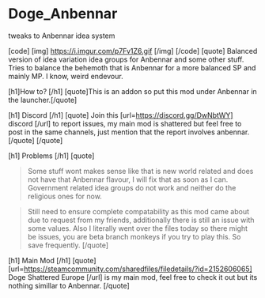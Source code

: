 # Doge_Anbennar
 tweaks to Anbennar idea system

[code]                                  [img] https://i.imgur.com/p7Fv1Z6.gif [/img] [/code]
[quote]
Balanced version of idea variation idea groups for Anbennar and some other stuff. Tries to balance the behemoth that is Anbennar for a more balanced SP and mainly MP. I know, weird endevour.

[h1]How to? [/h1]
[quote]This is an addon so put this mod under Anbennar in the launcher.[/quote]

[h1] Discord [/h1]
[quote] Join this [url=https://discord.gg/DwNbtWY] discord [/url] to report issues, my main mod is shattered but feel free to post in the same channels, just mention that the report involves anbennar.
[/quote]
[/quote]

[h1] Problems [/h1]
[quote] 
>Some stuff wont makes sense like that is new world related and does not have that Anbennar flavour, I will fix that as soon as I can. Government related idea groups do not work and neither do the religious ones for now.

>Still need to ensure complete compatability as this mod came about due to request from my friends, additionally there is still an issue with some values. Also I literally went over the files today so there might be issues, you are beta branch monkeys if you try to play this. So save frequently.
[/quote]

[h1] Main Mod [/h1]
[quote] [url=https://steamcommunity.com/sharedfiles/filedetails/?id=2152606065] Doge Shattered Europe [/url] is my main mod, feel free to check it out but its nothing simillar to Anbennar.
[/quote]